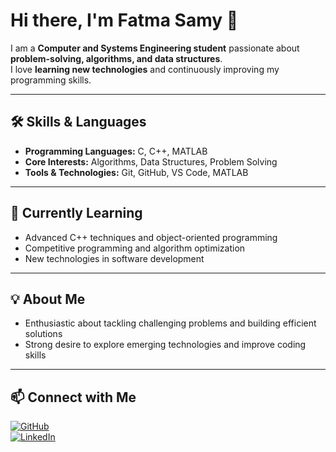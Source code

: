 # Hi there, I'm Fatma Samy 👋

I am a **Computer and Systems Engineering student** passionate about **problem-solving, algorithms, and data structures**.  
I love **learning new technologies** and continuously improving my programming skills.

---

## 🛠️ Skills & Languages
- **Programming Languages:** C, C++, MATLAB  
- **Core Interests:** Algorithms, Data Structures, Problem Solving  
- **Tools & Technologies:** Git, GitHub, VS Code, MATLAB  

---

## 🌱 Currently Learning
- Advanced C++ techniques and object-oriented programming  
- Competitive programming and algorithm optimization  
- New technologies in software development  

---

## 💡 About Me
- Enthusiastic about tackling challenging problems and building efficient solutions  
- Strong desire to explore emerging technologies and improve coding skills  

---

## 📫 Connect with Me

[![GitHub](https://img.shields.io/badge/GitHub-Fatma558-181717?style=for-the-badge&logo=github&logoColor=white)](https://github.com/fatma558)  
[![LinkedIn](https://img.shields.io/badge/LinkedIn-Fatma_Samy-0A66C2?style=for-the-badge&logo=linkedin&logoColor=white)](https://www.linkedin.com/in/fatem-samy)
